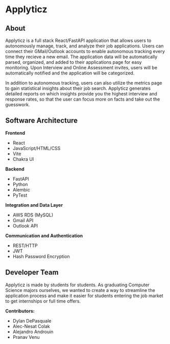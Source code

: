 # Applyticz

## About
Applyticz is a full stack React/FastAPI application that allows users to autonomously manage, track, and analyze their job applications. Users can connect their GMail/Outlook accounts to enable autonomous tracking every time they recieve a new email. The application data will be automatically parsed, organized, and added to their applications page for easy monitoring. Upon Interview and Online Assessment invites, users will be automatically notified and the application will be categorized.

In addition to autonomous tracking, users can also utilize the metrics page to gain statistical insights about their job search. Applyticz generates detailed reports on which insights provide you the highest interview and response rates, so that the user can focus more on facts and take out the guesswork. 

## Software Architecture
**Frontend**
- React
- JavaScript/HTML/CSS
- Vite
- Chakra UI

**Backend**
- FastAPI
- Python
- Alembic
- PyTest

**Integration and Data Layer**
- AWS RDS (MySQL)
- Gmail API
- Outlook API

**Communication and Authentication**
- REST/HTTP
- JWT
- Hash Password Encryption


## Developer Team
Applyticz is made by students for students. As graduating Computer Science majors ourselves, we wanted to create a way to streamline the application process and make it easier for students entering the job market to get internships or full time offers.

**Contributors:**
- Dylan DePasquale
- Alec-Nesat Colak
- Alejandro Androuin
- Pranav Venu

